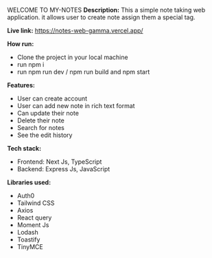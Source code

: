 WELCOME TO MY-NOTES
**Description:** This a simple note taking web application. it allows user to create note assign them a special tag.

**Live link:** https://notes-web-gamma.vercel.app/

**How run:**

- Clone the project in your local machine
- run npm i
- run npm run dev / npm run build and npm start

**Features:**

- User can create account
- User can add new note in rich text format
- Can update their note
- Delete their note
- Search for notes
- See the edit history

**Tech stack:**

- Frontend: Next Js, TypeScript
- Backend: Express Js, JavaScript

**Libraries used:**

- Auth0
- Tailwind CSS
- Axios
- React query
- Moment Js
- Lodash
- Toastify
- TinyMCE
